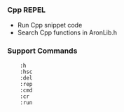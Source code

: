 ### Cpp REPEL
* Run Cpp snippet code
* Search Cpp functions in AronLib.h

### Support Commands 
```
    :h
    :hsc
    :del
    :rep
    :cmd
    :cr
    :run
```


